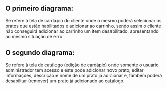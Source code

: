 ## O primeiro diagrama:

Se refere à tela de cardápio do cliente onde o mesmo poderá selecionar os pratos que estão habilitados e adicionar ao carrinho, sendo assim o cliente não conseguirá adicionar ao carrinho um item desabilitado, apresentando ao mesmo situação de erro.

## O segundo diagrama:

Se refere à tela de catálogo (edição de cardápio) onde somente o usuário administrador tem acesso e este pode adicionar novo prato, editar informações, descrição e nome de um prato já adicionar e, também poderá desabilitar (remover) um prato já adicionado ao catálogo.
